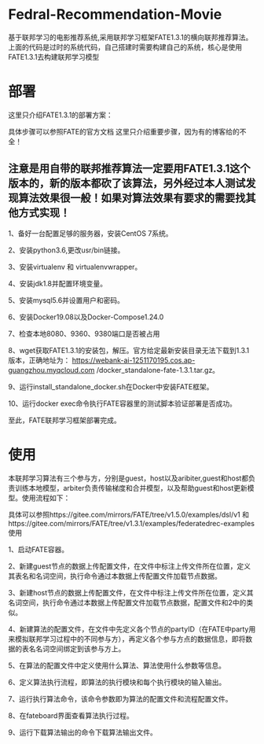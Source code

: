 # Fedral-Recommendation-Movie
基于联邦学习的电影推荐系统,采用联邦学习框架FATE1.3.1的横向联邦推荐算法。
上面的代码是过时的系统代码，自己搭建时需要构建自己的系统，核心是使用FATE1.3.1去构建联邦学习模型

# 部署
这里只介绍FATE1.3.1的部署方案：

具体步骤可以参照FATE的官方文档 这里只介绍重要步骤，因为有的博客给的不全！

## 注意是用自带的联邦推荐算法一定要用FATE1.3.1这个版本的，新的版本都砍了该算法，另外经过本人测试发现算法效果很一般！如果对算法效果有要求的需要找其他方式实现！




1、备好一台配置足够的服务器，安装CentOS 7系统。

2、安装python3.6,更改usr/bin链接。

3、安装virtualenv 和 virtualenvwrapper。

4、安装jdk1.8并配置环境变量。

5、安装mysql5.6并设置用户和密码。

6、安装Docker19.08以及Docker-Compose1.24.0

7、检查本地8080、9360、9380端口是否被占用

8、wget获取FATE1.3.1的安装包，解压。官方给定最新安装目录无法下载到1.3.1版本，正确地址为：
https://webank-ai-1251170195.cos.ap-guangzhou.myqcloud.com /docker_standalone-fate-1.3.1.tar.gz。

9、运行install_standalone_docker.sh在Docker中安装FATE框架。

10、运行docker exec命令执行FATE容器里的测试脚本验证部署是否成功。

至此，FATE联邦学习框架部署完成。



# 使用
本联邦学习算法有三个参与方，分别是guest，host以及aribiter,guest和host都负责训练本地模型，arbiter负责传输梯度和合并模型，以及帮助guest和host更新模型。使用流程如下：

具体可以参照https://gitee.com/mirrors/FATE/tree/v1.5.0/examples/dsl/v1
和https://gitee.com/mirrors/FATE/tree/v1.3.1/examples/federatedrec-examples使用

1、启动FATE容器。

2、新建guest节点的数据上传配置文件，在文件中标注上传文件所在位置，定义其表名和名词空间，执行命令通过本数据上传配置文件加载节点数据。

3、新建host节点的数据上传配置文件，在文件中标注上传文件所在位置，定义其名词空间，执行命令通过本数据上传配置文件加载节点数据，配置文件和2中的类似。

4、新建算法的配置文件，在文件中先定义各个节点的partyID（在FATE中party用来模拟联邦学习过程中的不同参与方），再定义各个参与方点的数据信息，即将数据的表名名词空间绑定到该参与方上。

5、在算法的配置文件中定义使用什么算法、算法使用什么参数等信息。

6、定义算法执行流程，即算法的执行模块和每个执行模块的输入输出。

7、运行执行算法命令，该命令参数即为算法的配置文件和流程配置文件。

8、在fateboard界面查看算法执行过程。

9、运行下载算法输出的命令下载算法输出文件。


